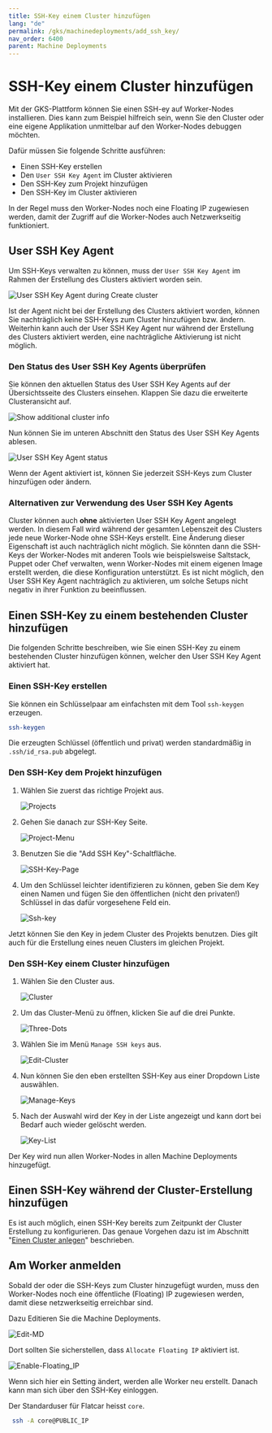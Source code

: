 ```yaml
---
title: SSH-Key einem Cluster hinzufügen
lang: "de"
permalink: /gks/machinedeployments/add_ssh_key/
nav_order: 6400
parent: Machine Deployments
---
```

<!-- LTeX:  language=de-DE -->
# SSH-Key einem Cluster hinzufügen

Mit der GKS-Plattform können Sie einen SSH-ey auf Worker-Nodes installieren. Dies kann zum Beispiel hilfreich sein, wenn Sie den Cluster oder eine eigene Applikation unmittelbar auf den Worker-Nodes debuggen möchten.

Dafür müssen Sie folgende Schritte ausführen:

- Einen SSH-Key erstellen
- Den `User SSH Key Agent` im Cluster aktivieren
- Den SSH-Key zum Projekt hinzufügen
- Den SSH-Key im Cluster aktivieren

In der Regel muss den Worker-Nodes noch eine Floating IP zugewiesen werden, damit der Zugriff auf die Worker-Nodes auch Netzwerkseitig funktioniert.

## User SSH Key Agent

Um SSH-Keys verwalten zu können, muss der `User SSH Key Agent` im Rahmen der Erstellung des Clusters aktiviert worden sein.

![User SSH Key Agent during Create cluster](../images/SSH01.png)

Ist der Agent nicht bei der Erstellung des Clusters aktiviert worden, können Sie nachträglich keine SSH-Keys zum Cluster hinzufügen bzw. ändern. Weiterhin kann auch der User SSH Key Agent nur während der Erstellung des Clusters aktiviert werden, eine nachträgliche Aktivierung ist nicht möglich.

### Den Status des User SSH Key Agents überprüfen

Sie können den aktuellen Status des User SSH Key Agents auf der Übersichtsseite des Clusters einsehen. Klappen Sie dazu die erweiterte Clusteransicht auf.

![Show additional cluster info](../images/SSH02.png)

Nun können Sie im unteren Abschnitt den Status des User SSH Key Agents ablesen.

![User SSH Key Agent status](../images/SSH03.png)

Wenn der Agent aktiviert ist, können Sie jederzeit SSH-Keys zum Cluster hinzufügen oder ändern.

### Alternativen zur Verwendung des User SSH Key Agents

Cluster können auch **ohne** aktivierten User SSH Key Agent angelegt werden. In diesem Fall wird während der gesamten Lebenszeit des Clusters jede neue Worker-Node ohne SSH-Keys erstellt. Eine Änderung dieser Eigenschaft ist auch nachträglich nicht möglich. Sie könnten dann die SSH-Keys der Worker-Nodes mit anderen Tools wie beispielsweise Saltstack, Puppet oder Chef verwalten, wenn  Worker-Nodes mit einem eigenen Image erstellt werden, die diese Konfiguration unterstützt. Es ist nicht möglich, den User SSH Key Agent nachträglich zu aktivieren, um solche Setups nicht negativ in ihrer Funktion zu beeinflussen.

## Einen SSH-Key zu einem bestehenden Cluster hinzufügen

Die folgenden Schritte beschreiben, wie Sie einen SSH-Key zu einem bestehenden Cluster hinzufügen können, welcher den User SSH Key Agent aktiviert hat.

### Einen SSH-Key erstellen

Sie können ein Schlüsselpaar am einfachsten mit dem Tool `ssh-keygen` erzeugen.

```bash
ssh-keygen
```

Die erzeugten Schlüssel (öffentlich und privat) werden standardmäßig in `.ssh/id_rsa.pub` abgelegt.

### Den SSH-Key dem Projekt hinzufügen

1. Wählen Sie zuerst das richtige Projekt aus.

    ![Projects](../images/SSH04.png)

2. Gehen Sie danach zur SSH-Key Seite.

    ![Project-Menu](../images/SSH05.png)

3. Benutzen Sie die "Add SSH Key"-Schaltfläche.

    ![SSH-Key-Page](../images/SSH06.png)

4. Um den Schlüssel leichter identifizieren zu können, geben Sie dem Key einen Namen und fügen Sie den öffentlichen (nicht den privaten!)
   Schlüssel in das dafür vorgesehene Feld ein.

   ![Ssh-key](../images/SSH07.png)

Jetzt können Sie den Key in jedem Cluster des Projekts benutzen.
Dies gilt auch für die Erstellung eines neuen Clusters im gleichen Projekt.

### Den SSH-Key einem Cluster hinzufügen

1. Wählen Sie den Cluster aus.

    ![Cluster](../images/SSH08.png)

2. Um das Cluster-Menü zu öffnen, klicken Sie auf die drei Punkte.

   ![Three-Dots](../images/SSH09.png)

3. Wählen Sie im Menü `Manage SSH keys` aus.

    ![Edit-Cluster](../images/SSH10.png)

4. Nun können Sie den eben erstellten SSH-Key aus einer Dropdown Liste auswählen.

   ![Manage-Keys](../images/SSH11.png)

5. Nach der Auswahl wird der Key in der Liste angezeigt und kann dort bei Bedarf auch wieder gelöscht werden.

    ![Key-List](../images/SSH12.png)

Der Key wird nun allen Worker-Nodes in allen Machine Deployments hinzugefügt.

## Einen SSH-Key während der Cluster-Erstellung hinzufügen

Es ist auch möglich, einen SSH-Key bereits zum Zeitpunkt der Cluster Erstellung zu konfigurieren. Das genaue Vorgehen dazu ist im Abschnitt "[Einen Cluster anlegen](/gks/clusterlifecycle/creatingacluster/)" beschrieben.

## Am Worker anmelden

Sobald der oder die SSH-Keys zum Cluster hinzugefügt wurden, muss den Worker-Nodes noch eine öffentliche (Floating) IP zugewiesen werden, damit diese netzwerkseitig erreichbar sind.

Dazu Editieren Sie die Machine Deployments.

![Edit-MD](../images/SSH13.png)

Dort sollten Sie sicherstellen, dass `Allocate Floating IP` aktiviert ist.

![Enable-Floating_IP](../images/SSH14.png)

Wenn sich hier ein Setting ändert, werden alle Worker neu erstellt. Danach kann man sich über den SSH-Key einloggen.

Der Standarduser für Flatcar heisst `core`.

```bash
 ssh -A core@PUBLIC_IP
```

